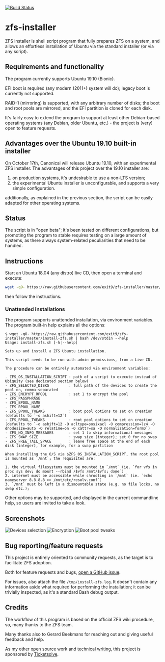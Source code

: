 [![Build Status][BS IMG]](https://travis-ci.org/saveriomiroddi/zfs-installer)

# zfs-installer

ZFS installer is shell script program that fully prepares ZFS on a system, and allows an effortless installation of Ubuntu via the standard installer (or via any script).

## Requirements and functionality

The program currently supports Ubuntu 19.10 (Bionic).

EFI boot is required (any modern (2011+) system will do); legacy boot is currently not supported.

RAID-1 (mirroring) is supported, with any arbitrary number of disks; the boot and root pools are mirrored, and the EFI partition is cloned for each disk.

It's fairly easy to extend the program to support at least other Debian-based operating systems (any Debian, older Ubuntu, etc.) - the project is (very) open to feature requests.

## Advantages over the Ubuntu 19.10 built-in installer

On October 17th, Canonical will release Ubuntu 19.10, with an experimental ZFS installer. The advantages of this project over the 19.10 installer are:

1. on production systems, it's undesirable to use a non-LTS version;
2. the experimental Ubuntu installer is unconfigurable, and supports a very simple configuration.

additionally, as explained in the previous section, the script can be easily adapted for other operating systems.

## Status

The script is in "open beta"; it's been tested on different configurations, but promoting the program to stable requires testing on a large amount of systems, as there always system-related peculiarities that need to be handled.

## Instructions

Start an Ubuntu 18.04 (any distro) live CD, then open a terminal and execute:

```sh
wget -qO- https://raw.githubusercontent.com/exit9/zfs-installer/master/install-zfs.sh | sudo bash -
```

then follow the instructions.

### Unattended installations

The program supports unattended installation, via environment variables. The program built-in help explains all the options:

```
$ wget -qO- https://raw.githubusercontent.com/exit9/zfs-installer/master/install-zfs.sh | bash /dev/stdin --help
Usage: install-zfs.sh [-h|--help]

Sets up and install a ZFS Ubuntu installation.

This script needs to be run with admin permissions, from a Live CD.

The procedure can be entirely automated via environment variables:

- ZFS_OS_INSTALLATION_SCRIPT : path of a script to execute instead of Ubiquity (see dedicated section below)
- ZFS_SELECTED_DISKS         : full path of the devices to create the pool on, comma-separated
- ZFS_ENCRYPT_RPOOL          : set 1 to encrypt the pool
- ZFS_PASSPHRASE
- ZFS_BPOOL_NAME
- ZFS_RPOOL_NAME
- ZFS_BPOOL_TWEAKS           : boot pool options to set on creation (defaults to `-o ashift=12`)
- ZFS_RPOOL_TWEAKS           : root pool options to set on creation (defaults to `-o ashift=12 -O acltype=posixacl -O compression=lz4 -O dnodesize=auto -O relatime=on -O xattr=sa -O normalization=formD`)
- ZFS_NO_INFO_MESSAGES       : set 1 to skip informational messages
- ZFS_SWAP_SIZE              : swap size (integer); set 0 for no swap
- ZFS_FREE_TAIL_SPACE        : leave free space at the end of each disk (integer), for example, for a swap partition

When installing the O/S via $ZFS_OS_INSTALLATION_SCRIPT, the root pool is mounted as `/mnt`; the requisites are:

1. the virtual filesystems must be mounted in `/mnt` (ie. `for vfs in proc sys dev; do mount --rbind /$vfs /mnt/$vfs; done`)
2. internet must be accessible while chrooting in `/mnt` (ie. `echo nameserver 8.8.8.8 >> /mnt/etc/resolv.conf`)
3. `/mnt` must be left in a dismountable state (e.g. no file locks, no swap etc.);
```

Other options may be supported, and displayed in the current commandline help, so users are invited to take a look.

## Screenshots

![Devices selection](/screenshots/01-devices_selection.png?raw=true)
![Encryption](/screenshots/02-encryption.png?raw=true)
![Boot pool tweaks](/screenshots/03-boot_pool_tweaks.png?raw=true)

## Bug reporting/feature requests

This project is entirely oriented to community requests, as the target is to facilitate ZFS adoption.

Both for feature requests and bugs, [open a GitHub issue](https://github.com/saveriomiroddi/zfs-installer/issues/new).

For issues, also attach the file `/tmp/install-zfs.log`. It doesn't contain any information aside what required for performing the installation; it can be trivially inspected, as it's a standard Bash debug output.

## Credits

The workflow of this program is based on the official ZFS wiki procedure, so, many thanks to the ZFS team.

Many thanks also to Gerard Beekmans for reaching out and giving useful feedback and help.

As my other open source work and [technical writing](https://saveriomiroddi.github.io), this project is sponsored by [Ticketsolve](https://ticketsolve.com).

[BS img]: https://travis-ci.org/saveriomiroddi/zfs-installer.svg?branch=master
